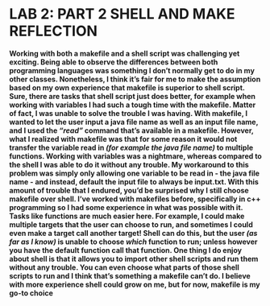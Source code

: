 ﻿# LAB 2: PART 2 SHELL AND MAKE REFLECTION

**Working with both a makefile and a shell script was challenging yet exciting. Being able to observe the differences between both programming languages was something I don’t normally get to do in my other classes. Nonetheless, I think it’s fair for me to make the assumption based on my own experience that makefile is superior to shell script. Sure, there are tasks that shell script just does better, for example when working with variables I had such a tough time with the makefile. Matter of fact, I was unable to solve the trouble I was having. With makefile, I wanted to let the user input a java file name as well as an input file name, and I used the *“read”* command that’s available in a makefile. However, what I realized with makefile was that for some reason it would not transfer the variable read in *(for example the java file name)* to multiple functions. Working with variables was a nightmare, whereas compared to the shell I was able to do it without any trouble. My workaround to this problem was simply only allowing one variable to be read in - the java file name - and instead, default the input file to always be input.txt. With this amount of trouble that I endured, you’d be surprised why I still choose makefile over shell. I’ve worked with makefiles before, specifically in c++ programming so I had some experience in what was possible with it. Tasks like functions are much easier here. For example, I could make multiple targets that the user can choose to run, and sometimes I could even make a target call another target! Shell can do this, but the user *(as far as I know)* is unable to choose *which* function to run; unless however you have the default function call that function. One thing I do enjoy about shell is that it allows you to import other shell scripts and run them without any trouble. You can even choose what parts of those shell scripts to run and I think that’s something a makefile can’t do. I believe with more experience shell could grow on me, but for now, makefile is my go-to choice**
